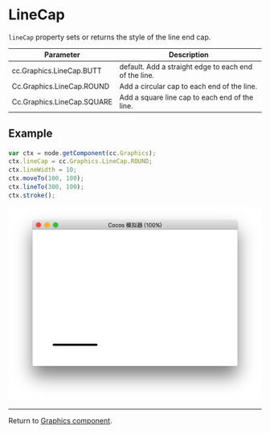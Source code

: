 # LineCap

`lineCap` property sets or returns the style of the line end cap.

| Parameter | Description
| -------------- | ----------- |
| cc.Graphics.LineCap.BUTT | default. Add a straight edge to each end of the line.
| Cc.Graphics.LineCap.ROUND | Add a circular cap to each end of the line.
| Cc.Graphics.LineCap.SQUARE | Add a square line cap to each end of the line.

## Example

```javascript
var ctx = node.getComponent(cc.Graphics);
ctx.lineCap = cc.Graphics.LineCap.ROUND;
ctx.lineWidth = 10;
ctx.moveTo(100, 100);
ctx.lineTo(300, 100);
ctx.stroke();
```

<a href="graphics/lineCap.png"><img src="graphics/lineCap.png"></a>

<hr>

Return to [Graphics component](index.md).

